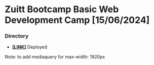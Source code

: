 # Zuitt Bootcamp Basic Web Development Camp [15/06/2024]
<h3><b>Directory</b></h3>
<p> <ul>
  <li><a href ="https://bakuncwa.github.io/fcbportfolio/"><b>[LINK]</b></a> Deployed</li>
</p> </ul>

Note: to add mediaquery for max-width: 1920px

